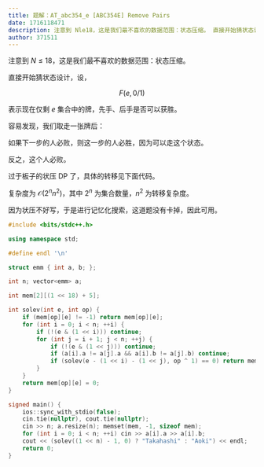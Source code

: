 ```yaml
---
title: 题解：AT_abc354_e [ABC354E] Remove Pairs
date: 1716118471
description: 注意到 Nle18，这是我们最不喜欢的数据范围：状态压缩。 直接开始猜状态设计，设，  Fe01  表示现在仅剩 e 集合中的牌，先手、后手是否可以获胜。 容易发现，我们取走一张牌后： 如果下一步的人必败，则这一
author: 371511
---
```


注意到 $N\le18$，这是我们最~~不~~喜欢的数据范围：状态压缩。

直接开始猜状态设计，设，

$$
F(e,0/1)
$$

表示现在仅剩 $e$ 集合中的牌，先手、后手是否可以获胜。

容易发现，我们取走一张牌后：

如果下一步的人必败，则这一步的人必胜，因为可以走这个状态。

反之，这个人必败。

过于板子的状压 DP 了，具体的转移见下面代码。

复杂度为 $\mathcal O(2^nn^2)$，其中 $2^n$ 为集合数量，$n^2$ 为转移复杂度。

因为状压不好写，于是进行记忆化搜索，这道题没有卡掉，因此可用。

```cpp
#include <bits/stdc++.h>

using namespace std;

#define endl '\n'

struct emm { int a, b; };

int n; vector<emm> a;

int mem[2][(1 << 18) + 5];

int solev(int e, int op) {
    if (mem[op][e] != -1) return mem[op][e];
    for (int i = 0; i < n; ++i) {
        if (!(e & (1 << i))) continue;
        for (int j = i + 1; j < n; ++j) {
            if (!(e & (1 << j))) continue;
            if (a[i].a != a[j].a && a[i].b != a[j].b) continue;
            if (solev(e - (1 << i) - (1 << j), op ^ 1) == 0) return mem[op][e] = 1;
        }
    }
    return mem[op][e] = 0;
}

signed main() {
    ios::sync_with_stdio(false);
    cin.tie(nullptr), cout.tie(nullptr);
    cin >> n; a.resize(n); memset(mem, -1, sizeof mem);
    for (int i = 0; i < n; ++i) cin >> a[i].a >> a[i].b;
    cout << (solev((1 << n) - 1, 0) ? "Takahashi" : "Aoki") << endl;
    return 0;
}
```
